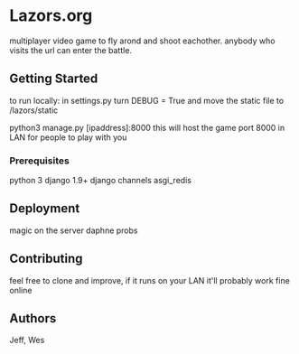 # Lazors.org

multiplayer video game to fly arond and shoot eachother. anybody who visits the url can enter the battle. 

## Getting Started

to run locally: 
in settings.py turn DEBUG = True
and move the static file to /lazors/static

python3 manage.py [ipaddress]:8000 
this will host the game port 8000 in LAN for people to play with you

### Prerequisites
python 3
django 1.9+ 
django channels
asgi_redis

## Deployment

magic on the server daphne probs

## Contributing

feel free to clone and improve, if it runs on your LAN it'll probably work fine online

## Authors
Jeff, Wes
